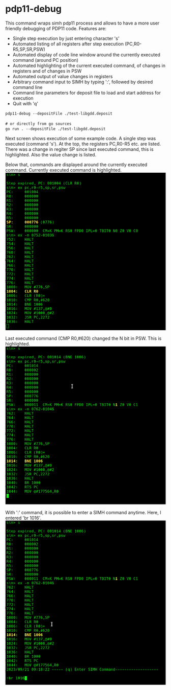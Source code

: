 # pdp11-debug

This command wraps simh pdp11 process and allows to have a more user friendly debugging of
PDP11 code.
Features are:
* Single step execution by just entering character 's' 
* Automated listing of all registers after step execution (PC,R0-R5,SP,SR,PSW)
* Automated display of code line window around the currently executed command (around PC position)
* Automated highlighting of the current executed command, of changes in registers and of changes in PSW
* Automated output of value changes in registers 
* Arbitrary command input to SIMH by typing ':', followed by desired command line
* Command line parameters for deposit file to load and start address for execution
* Quit with 'q'

```cgo
pdp11-debug --depositFile ./test-libgdd.deposit

# or directly from go sources
go run . --depositFile ./test-libgdd.deposit
```

Next screen shows execution of some example code. A single step was executed (command 's').
At the top, the registers PC,R0-R5 etc. are listed. There was a change in regiter SP since
last executed command, this is highlighted. Also the value change is listed.

Below that, commands are displayed around the currently executed command. Currently executed
command is highlighted.
![](doc/images/pdp11-debug-01.png)

Last executed command (CMP R0,#620) changed the N bit in PSW. This is highlighted.
![](doc/images/pdp11-debug-02.png)

With ':' command, it is possible to enter a SIMH command anytime. Here, I entered 'br 1016'.
![](doc/images/pdp11-debug-03.png)
